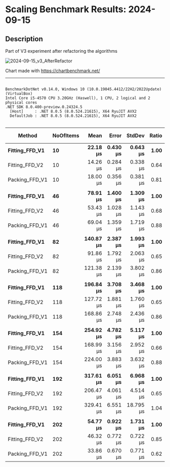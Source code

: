# Scaling Benchmark Results: 2024-09-15

## Description
Part of V3 experiment after refactoring the algorithms


![2024-09-15_v3_AfterRefactor](https://github.com/user-attachments/assets/e9a500a2-31b3-4eec-985b-11f489527d20)


Chart made with https://chartbenchmark.net/

----


```

BenchmarkDotNet v0.14.0, Windows 10 (10.0.19045.4412/22H2/2022Update) (VirtualBox)
Intel Core i5-4570 CPU 3.20GHz (Haswell), 1 CPU, 2 logical and 2 physical cores
.NET SDK 8.0.400-preview.0.24324.5
  [Host]     : .NET 8.0.5 (8.0.524.21615), X64 RyuJIT AVX2
  DefaultJob : .NET 8.0.5 (8.0.524.21615), X64 RyuJIT AVX2


```
| Method         | NoOfItems | Mean      | Error    | StdDev    | Ratio | RatioSD | Gen0    | Allocated | Alloc Ratio |
|--------------- |---------- |----------:|---------:|----------:|------:|--------:|--------:|----------:|------------:|
| **Fitting_FFD_V1** | **10**        |  **22.18 μs** | **0.430 μs** |  **0.643 μs** |  **1.00** |    **0.04** |  **1.7395** |   **5.41 KB** |        **1.00** |
| Fitting_FFD_V2 | 10        |  14.26 μs | 0.284 μs |  0.338 μs |  0.64 |    0.02 |  1.2360 |    3.8 KB |        0.70 |
| Packing_FFD_V1 | 10        |  18.00 μs | 0.356 μs |  0.381 μs |  0.81 |    0.03 |  2.0142 |   6.24 KB |        1.15 |
|                |           |           |          |           |       |         |         |           |             |
| **Fitting_FFD_V1** | **46**        |  **78.91 μs** | **1.400 μs** |  **1.309 μs** |  **1.00** |    **0.02** |  **6.2256** |  **19.29 KB** |        **1.00** |
| Fitting_FFD_V2 | 46        |  53.43 μs | 1.028 μs |  1.143 μs |  0.68 |    0.02 |  3.9063 |  12.12 KB |        0.63 |
| Packing_FFD_V1 | 46        |  69.04 μs | 1.359 μs |  1.719 μs |  0.88 |    0.03 |  6.8359 |  21.02 KB |        1.09 |
|                |           |           |          |           |       |         |         |           |             |
| **Fitting_FFD_V1** | **82**        | **140.87 μs** | **2.387 μs** |  **1.993 μs** |  **1.00** |    **0.02** | **10.7422** |  **33.01 KB** |        **1.00** |
| Fitting_FFD_V2 | 82        |  91.86 μs | 1.792 μs |  2.063 μs |  0.65 |    0.02 |  6.5918 |  20.21 KB |        0.61 |
| Packing_FFD_V1 | 82        | 121.38 μs | 2.139 μs |  3.802 μs |  0.86 |    0.03 | 11.4746 |  35.34 KB |        1.07 |
|                |           |           |          |           |       |         |         |           |             |
| **Fitting_FFD_V1** | **118**       | **196.84 μs** | **3.708 μs** |  **3.468 μs** |  **1.00** |    **0.02** | **14.8926** |  **45.66 KB** |        **1.00** |
| Fitting_FFD_V2 | 118       | 127.72 μs | 1.881 μs |  1.760 μs |  0.65 |    0.01 |  8.7891 |  27.24 KB |        0.60 |
| Packing_FFD_V1 | 118       | 168.86 μs | 2.748 μs |  2.436 μs |  0.86 |    0.02 | 15.6250 |  48.55 KB |        1.06 |
|                |           |           |          |           |       |         |         |           |             |
| **Fitting_FFD_V1** | **154**       | **254.92 μs** | **4.782 μs** |  **5.117 μs** |  **1.00** |    **0.03** | **19.5313** |  **59.97 KB** |        **1.00** |
| Fitting_FFD_V2 | 154       | 168.99 μs | 3.156 μs |  2.952 μs |  0.66 |    0.02 | 11.7188 |  35.92 KB |        0.60 |
| Packing_FFD_V1 | 154       | 224.00 μs | 3.883 μs |  3.632 μs |  0.88 |    0.02 | 20.5078 |  63.27 KB |        1.05 |
|                |           |           |          |           |       |         |         |           |             |
| **Fitting_FFD_V1** | **192**       | **317.61 μs** | **6.051 μs** |  **6.968 μs** |  **1.00** |    **0.03** | **23.4375** |   **72.2 KB** |        **1.00** |
| Fitting_FFD_V2 | 192       | 206.47 μs | 4.061 μs |  4.514 μs |  0.65 |    0.02 | 13.6719 |  42.22 KB |        0.58 |
| Packing_FFD_V1 | 192       | 329.41 μs | 6.551 μs | 18.795 μs |  1.04 |    0.06 | 24.4141 |  75.63 KB |        1.05 |
|                |           |           |          |           |       |         |         |           |             |
| **Fitting_FFD_V1** | **202**       |  **54.77 μs** | **0.922 μs** |  **1.731 μs** |  **1.00** |    **0.04** |  **1.4648** |   **4.75 KB** |        **1.00** |
| Fitting_FFD_V2 | 202       |  46.32 μs | 0.772 μs |  0.722 μs |  0.85 |    0.03 |  5.0659 |  15.63 KB |        3.29 |
| Packing_FFD_V1 | 202       |  33.86 μs | 0.670 μs |  0.771 μs |  0.62 |    0.02 |  4.6997 |  14.52 KB |        3.06 |
